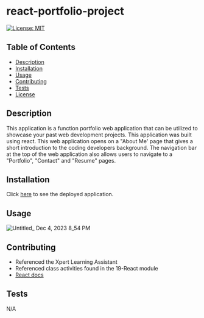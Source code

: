 # react-portfolio-project

  [![License: MIT](https://img.shields.io/badge/License-MIT-yellow.svg)](https://opensource.org/licenses/MIT)

  ## Table of Contents

  * [Description](#description)
  * [Installation](#installation)
  * [Usage](#usage)
  * [Contributing](#contributing)
  * [Tests](#tests)
  * [License](#license)
  

## Description

This application is a function portfolio web application that can be utilized to showcase your past web development projects. This application was built using react. This web application opens on a "About Me' page that gives a short introduction to the coding developers background. The navigation bar at the top of the web application also allows users to navigate to a "Portfolio", "Contact" and "Resume" pages.


## Installation

Click [here](https://main--luminous-smakager-801ce1.netlify.app/) to see the deployed application.

## Usage

![Untitled_ Dec 4, 2023 8_54 PM](https://github.com/aaront080/react-portfolio-project/assets/143736506/8bf328fd-b079-4ff9-8ad9-2ca26a66436a)



## Contributing
- Referenced the Xpert Learning Assistant
- Referenced class activities found in the 19-React module
- [React docs](https://react.dev/reference/react)
  
## Tests
N/A
